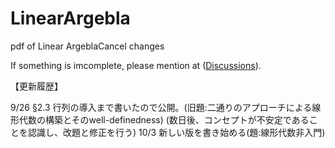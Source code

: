 # LinearArgebla
pdf of Linear ArgeblaCancel changes

If something is imcomplete, please mention at ([Discussions](https://github.com/EikiMeg/LinearArgebla/discussions)).

【更新履歴】

9/26 §2.3 行列の導入まで書いたので公開。(旧題:二通りのアプローチによる線形代数の構築とそのwell-definedness)
(数日後、コンセプトが不安定であることを認識し、改題と修正を行う)
10/3 新しい版を書き始める(題:線形代数非入門)
